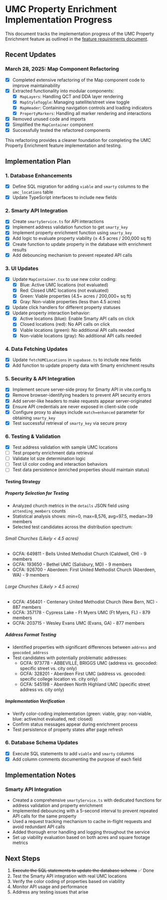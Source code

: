 # UMC Property Enrichment Implementation Progress

This document tracks the implementation progress of the UMC Property Enrichment feature as outlined in the [feature requirements document](./feature__umc-property-enrichment.md).

## Recent Updates

### March 28, 2025: Map Component Refactoring
- [x] Completed extensive refactoring of the Map component code to improve maintainability
- [x] Extracted functionality into modular components:
  - [x] `MapLayers`: Handling QCT and DDA layer rendering
  - [x] `MapStyleToggle`: Managing satellite/street view toggle
  - [x] `MapHeader`: Containing navigation controls and loading indicators
  - [x] `PropertyMarkers`: Handling all marker rendering and interactions
- [x] Removed unused code and imports
- [x] Simplified the `MapContainer` component
- [x] Successfully tested the refactored components

This refactoring provides a cleaner foundation for completing the UMC Property Enrichment feature implementation and testing.

## Implementation Plan

### 1. Database Enhancements
- [x] Define SQL migration for adding `viable` and `smarty` columns to the `umc_locations` table
- [x] Update TypeScript interfaces to include new fields

### 2. Smarty API Integration
- [x] Create `smartyService.ts` for API interactions
- [x] Implement address validation function to get `smarty_key`
- [x] Implement property enrichment function using `smarty_key`
- [x] Add logic to evaluate property viability (≥ 4.5 acres / 200,000 sq ft)
- [x] Create function to update property in the database with enrichment results
- [x] Add debouncing mechanism to prevent repeated API calls

### 3. UI Updates
- [x] Update `MapContainer.tsx` to use new color coding:
  - [x] Blue: Active UMC locations (not evaluated)
  - [x] Red: Closed UMC locations (not evaluated)
  - [x] Green: Viable properties (4.5+ acres / 200,000+ sq ft)
  - [x] Gray: Non-viable properties (less than 4.5 acres)
- [x] Update click handlers for different property statuses
- [x] Update property interaction behavior:
  - [x] Active locations (blue): Enable Smarty API calls on click
  - [x] Closed locations (red): No API calls on click
  - [x] Viable locations (green): No additional API calls needed
  - [x] Non-viable locations (gray): No additional API calls needed

### 4. Data Fetching Updates
- [x] Update `fetchUMCLocations` in `supabase.ts` to include new fields
- [x] Add function to update property data with Smarty enrichment results

### 5. Security & API Integration
- [x] Implement secure server-side proxy for Smarty API in vite.config.ts
- [x] Remove browser-identifying headers to prevent API security errors
- [x] Add server-like headers to make requests appear server-originated
- [x] Ensure API credentials are never exposed in client-side code
- [x] Configure proxy to always include `match=enhanced` parameter for obtaining `smarty_key`
- [x] Test successful retrieval of `smarty_key` via secure proxy

### 6. Testing & Validation
- [x] Test address validation with sample UMC locations
- [ ] Test property enrichment data retrieval
- [ ] Validate lot size determination logic
- [ ] Test UI color coding and interaction behaviors
- [ ] Test data persistence (enriched properties should maintain status)

#### Testing Strategy

##### Property Selection for Testing
- Analyzed church metrics in the `details` JSON field using `attending_members` counts
- Statistical analysis shows: min=0, max=8,576, avg=97.5, median=39 members
- Selected test candidates across the distribution spectrum:

###### Small Churches (Likely < 4.5 acres)
- GCFA: 649811 - Bells United Methodist Church (Caldwell, OH) - 9 members
- GCFA: 193650 - Bethel UMC (Salisbury, MD) - 9 members
- GCFA: 926700 - Aberdeen: First United Methodist Church (Aberdeen, WA) - 9 members

###### Large Churches (Likely > 4.5 acres)
- GCFA: 456401 - Centenary United Methodist Church (New Bern, NC) - 887 members
- GCFA: 357178 - Cypress Lake - Ft Myers UMC (Ft Myers, FL) - 879 members
- GCFA: 203715 - Wesley Evans UMC (Evans, GA) - 877 members

##### Address Format Testing
- Identified properties with significant differences between `address` and `geocoded_address`
- Test candidates with potentially problematic addresses:
  - GCFA: 973778 - ABBEVILLE, BRIGGS UMC (address vs. geocoded: specific street vs. city only)
  - GCFA: 328201 - Aberdeen First UMC (address vs. geocoded: specific college location vs. city only)
  - GCFA: 545198 - Aberdeen North Highland UMC (specific street address vs. city only)

##### Implementation Verification
- Verify color-coding implementation (green: viable, gray: non-viable, blue: active/not evaluated, red: closed)
- Confirm status messages appear during enrichment process
- Test persistence of property states after page refresh

### 6. Database Schema Updates
- [x] Execute SQL statements to add `viable` and `smarty` columns
- [x] Add column comments documenting the purpose of each field

## Implementation Notes

### Smarty API Integration
- Created a comprehensive `smartyService.ts` with dedicated functions for address validation and property enrichment
- Implemented debouncing with a 5-second interval to prevent repeated API calls for the same property
- Used a request tracking mechanism to cache in-flight requests and avoid redundant API calls
- Added thorough error handling and logging throughout the service
- Set up viability evaluation based on both acres and square footage metrics

## Next Steps

1. ~~Execute the SQL statements to update the database schema~~ ✅ Done
2. Test the Smarty API integration with real UMC locations
3. Verify the color coding of properties based on viability
4. Monitor API usage and performance
5. Address any testing issues that arise
